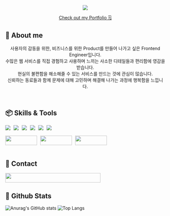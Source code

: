 <p align="center">
  <img src="https://capsule-render.vercel.app/api?type=waving&width=full&height=200&color=624d3f&text=Seungheon%20Shin&fontColor=fef8f5&fontAlign=50&fontAlignY=30&fontSize=60&desc=Frontend%20Engineer"/>
</p>

<p align="center">
  <a href="https://adamseungheonshin.notion.site">Check out my Portfolio 🗒️</a>
</p>

## 🐻 About me
<p align="center">
  사용자의 감동을 위한, 비즈니스를 위한 Product를 만들어 나가고 싶은 Frontend Engineer입니다.<br />
  수많은 웹 서비스를 직접 경험하고 사용하며 느끼는 사소한 디테일들과 편리함에 영감을 받습니다.<br />
  현실의 불편함을 해소해줄 수 있는 서비스를 만드는 것에 관심이 많습니다.<br />
  신뢰하는 동료들과 함께 문제에 대해 고민하며 해결해 나가는 과정에 행복함을 느낍니다.<br />
</p>
<br />

## 📦 Skills & Tools
<div style="display: flex; flex-wrap: wrap; gap: 10px;">
  <img src="https://img.shields.io/badge/javascript-F7DF1E.svg?style=for-the-badge&logo=javascript&logoColor=black" />
  <img src="https://img.shields.io/badge/typescript-007ACC.svg?style=for-the-badge&logo=typescript&logoColor=white" />
  <img src="https://img.shields.io/badge/react-20232a.svg?style=for-the-badge&logo=react&logoColor=61DAFB" />
  <img src="https://img.shields.io/badge/next.js-000000.svg?style=for-the-badge&logo=nextdotjs&logoColor=white" />
  <img src="https://img.shields.io/badge/html5-E34F26.svg?style=for-the-badge&logo=html5&logoColor=white" />
  <img src="https://img.shields.io/badge/node.js-339933.svg?style=for-the-badge&logo=nodedotjs&logoColor=white" />
</div>
<br >
<div style="display: flex; flex-wrap: wrap; gap: 10px;">
  <img src="https://img.shields.io/badge/tailwindcss-06B6D4.svg?style=for-the-badge&logo=tailwindcss&logoColor=white" style="width: 100px; height: 30px;"/>
  <img src="https://img.shields.io/badge/styled%20components-DB7093.svg?style=for-the-badge&logo=styledcomponents&logoColor=white" style="width: 100px; height: 30px;"/>
  <img src="https://img.shields.io/badge/figma-F24E1E.svg?style=for-the-badge&logo=figma&logoColor=white" style="width: 100px; height: 30px;"/>
</div>
<br />

## 💼 Contact
<a href="mailto:tlstmdgjs980902@gmail.com">
  <img src="https://img.shields.io/badge/tlstmdgjs980902@gmail.com-624d3f.svg?style=for-the-badge&logo=gmail&logoColor=white" style="width: 300px; height: 30px;"/>
</a>
<br />

## 🐂 Github Stats
![Anurag's GitHub stats](https://github-readme-stats.vercel.app/api?username=AdamSeungheonShin&show_icons=true&bg_color=624d3f&text_color=fef8f5&icon_color=93735e&border_color=31261f&title_color=fae0ce) ![Top Langs](https://github-readme-stats.vercel.app/api/top-langs/?username=AdamSeungheonShin&layout=compact&bg_color=624d3f&text_color=fef8f5&icon_color=93735e&border_color=31261f&title_color=fae0ce)
